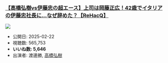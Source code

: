 ### [【高橋弘樹vs伊藤忠の超エース】上司は岡藤正広！42歳でイタリアの伊藤忠社長に…なぜ辞めた？【ReHacQ】](https://www.youtube.com/watch?v=QfeRBPO52-A)
[![](https://img.youtube.com/vi/QfeRBPO52-A/sddefault.jpg)](https://www.youtube.com/watch?v=QfeRBPO52-A)
-   公開日: 2025-02-22
-   視聴数: 565,753
-   **いいね数: 5,646**
-   出演者: 渡邊勝, [高橋弘樹](/rehacq_fan/people/高橋弘樹 "wikilink")

